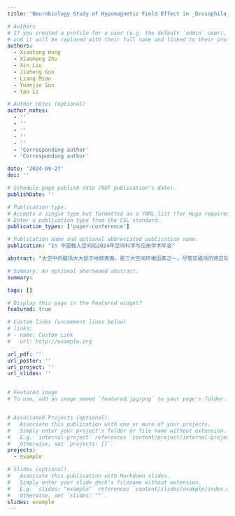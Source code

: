 ```yaml
---
title: 'Neurobiology Study of Hypomagnetic Field Effect in _Drosophila_'

# Authors
# If you created a profile for a user (e.g. the default `admin` user), write the username (folder name) here
# and it will be replaced with their full name and linked to their profile.
authors:
  - Xiaotong Wang
  - Xiaomeng Zhu
  - Xin Liu
  - Jiaheng Guo
  - Liang Miao
  - Yuanjie Sun
  - Yan Li

# Author notes (optional)
author_notes:
  - ''
  - ''
  - ''
  - ''
  - ''
  - 'Corresponding author'
  - 'Corresponding author'

date: '2024-09-27'
doi: ''

# Schedule page publish date (NOT publication's date).
publishDate: ''

# Publication type.
# Accepts a single type but formatted as a YAML list (for Hugo requirements).
# Enter a publication type from the CSL standard.
publication_types: ['paper-conference']

# Publication name and optional abbreviated publication name.
publication: "In 中国载人空间站2024年空间科学与应用学术年会"

abstract: "太空中的磁场大大低于地球表面，是三大空间环境因素之一。尽管亚磁场的效应较为微弱，但多种物种中的研究已观测到其对生物的生长、发育及脑功能具有负向影响。我们前期工作报道了模式动物果蝇长期处于亚磁环境中，显示出学习记忆能力的下降。为了解析其背后的神经机制，我们搭建了磁屏蔽环境下果蝇多代连续培养和视频监测平台，发现长期亚磁环境培养果蝇呈现出睡眠量降低、环境探索欲望降低及社交行为缺陷等行为异常。我们还观测到短时暴露于亚磁环境，果蝇也呈现出活动异常，提示亚磁场存在即时生物学效应。为了进一步阐释亚磁场效应的神经生物学机制，我们搭建了全脑神经活动成像平台。结果显示，亚磁场即时暴露影响与抉择、运动、学习记忆相关的多个脑区的神经活动性，提示大脑对亚磁场环境存在复杂的神经响应过程。 在太空环境下，亚磁场可能会与微重力因素产生叠加的复合效应。我们将在我国空间站上建立首个空间多代亚磁果蝇培育平台，获得太空多代生物生存、繁衍、行为等视频、基因数据，探究亚磁场及亚磁场-微重力环境对果蝇行为的影响，阐释其神经生物学机制，为人类的长期空间探索保驾护航。"

# Summary. An optional shortened abstract.
summary:

tags: []

# Display this page in the Featured widget?
featured: true

# Custom links (uncomment lines below)
# links:
# - name: Custom Link
#   url: http://example.org

url_pdf: ''
url_poster: ''
url_project: ''
url_slides: ''


# Featured image
# To use, add an image named `featured.jpg/png` to your page's folder.


# Associated Projects (optional).
#   Associate this publication with one or more of your projects.
#   Simply enter your project's folder or file name without extension.
#   E.g. `internal-project` references `content/project/internal-project/index.md`.
#   Otherwise, set `projects: []`.
projects:
  - example

# Slides (optional).
#   Associate this publication with Markdown slides.
#   Simply enter your slide deck's filename without extension.
#   E.g. `slides: "example"` references `content/slides/example/index.md`.
#   Otherwise, set `slides: ""`.
slides: example
---
```

